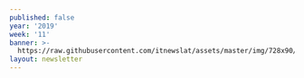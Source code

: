 ```yaml
---
published: false
year: '2019'
week: '11'
banner: >-
  https://raw.githubusercontent.com/itnewslat/assets/master/img/728x90/Banner-Resumen.jpg
layout: newsletter
---
```

